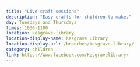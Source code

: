 ```yaml
---
title: "Live craft sessions"
description: "Easy crafts for children to make."
day: Tuesdays and Thursdays
times: 1030-1100
location: kesgrave-library
location-display-name: Kesgrave Library
location-display-url: /branches/kesgrave-library/
category: children
link: https://www.facebook.com/Kesgravelibrary/
---
```

